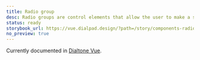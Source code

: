 ```yaml
---
title: Radio group
desc: Radio groups are control elements that allow the user to make a single selection from a list of options.
status: ready
storybook_url: https://vue.dialpad.design/?path=/story/components-radio-group--default
no_preview: true
---
```


<aside class="d-notice d-notice--info d-mt24 d-wmx100p" role="status" aria-hidden="false">
  <div class="d-notice__icon">
    <dt-icon name="info"></dt-icon>
  </div>
  <div class="d-notice__content d-stack4">
    <p class="d-notice__message">

Currently documented in [Dialtone Vue](https://vue.dialpad.design/?path=/docs/components-radio-group--default).
    </p>
  </div>
</aside>
